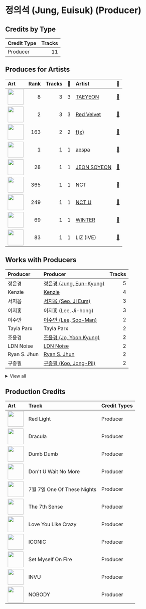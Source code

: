 # 정의석 (Jung, Euisuk) (Producer)

## Credits by Type

| Credit Type | Tracks |
|:---|---:|
| Producer | 11 |

## Produces for Artists

| Art | Rank | Tracks | 💚 | Artist | 🔗 |
|:---|---:|---:|---:|:---|:---|
| <img src="https://i.scdn.co/image/ab6761610000e5eb5e97e9ea9133fbfa41e27498" alt="" width="50" /> | 8 | 3 | 3 | [TAEYEON](../../artists/taeyeon/overview.md) | [🔗](https://open.spotify.com/artist/3qNVuliS40BLgXGxhdBdqu) |
| <img src="https://i.scdn.co/image/ab6761610000e5eb02a562ea6b1dc718394010ac" alt="" width="50" /> | 2 | 3 | 3 | [Red Velvet](../../artists/red_velvet/overview.md) | [🔗](https://open.spotify.com/artist/1z4g3DjTBBZKhvAroFlhOM) |
| <img src="https://i.scdn.co/image/ab6761610000e5ebe0cc2045ff4e90d12df91cc3" alt="" width="50" /> | 163 | 2 | 2 | [f(x)](../../artists/f(x)/overview.md) | [🔗](https://open.spotify.com/artist/3wRA5UYoo08BBKJnzyKkpF) |
| <img src="https://i.scdn.co/image/ab6761610000e5eb573935eb61a1897aeb43c531" alt="" width="50" /> | 1 | 1 | 1 | [aespa](../../artists/aespa/overview.md) | [🔗](https://open.spotify.com/artist/6YVMFz59CuY7ngCxTxjpxE) |
| <img src="https://i.scdn.co/image/ab6761610000e5ebcca1f211b37c5be8b675c949" alt="" width="50" /> | 28 | 1 | 1 | [JEON SOYEON](../../artists/jeon_soyeon/overview.md) | [🔗](https://open.spotify.com/artist/6Xg22wJOAcnvPUfk5WvODH) |
| <img src="https://i.scdn.co/image/ab6761610000e5ebb08ff289b18eb08abc6864c9" alt="" width="50" /> | 365 | 1 | 1 | NCT | [🔗](https://open.spotify.com/artist/48eO052eSDcn8aTxiv6QaG) |
| <img src="https://i.scdn.co/image/ab6761610000e5eb38c136f067600bd431dd9b93" alt="" width="50" /> | 249 | 1 | 1 | [NCT U](../../artists/nct_u/overview.md) | [🔗](https://open.spotify.com/artist/3paGCCtX1Xr4Gx53mSeZuQ) |
| <img src="https://i.scdn.co/image/ab6761610000e5ebd32fab76d88b728b883ebe03" alt="" width="50" /> | 69 | 1 | 1 | [WINTER](../../artists/winter/overview.md) | [🔗](https://open.spotify.com/artist/3mPquBmMu97Iq9TpzQ6ayI) |
| <img src="https://i.scdn.co/image/ab67616d0000b273edac9c0484d3c89b0439c3ed" alt="" width="50" /> | 83 | 1 | 1 | LIZ (IVE) | [🔗](https://open.spotify.com/artist/2Cl2zS9nttS8xQeCp7zYT1) |

## Works with Producers

| Producer | Producer | Tracks |
|:---|:---|---:|
| 정은경 | [정은경 (Jung, Eun-Kyung)](../정은경_(jung,_eun-kyung)/overview.md) | 5 |
| Kenzie | [Kenzie](../kenzie/overview.md) | 4 |
| 서지음 | [서지음 (Seo, Ji Eum)](../서지음_(seo,_ji_eum)/overview.md) | 3 |
| 이지홍 | 이지홍 (Lee, Ji-hong) | 3 |
| 이수만 | [이수만 (Lee, Soo-Man)](../이수만_(lee,_soo-man)/overview.md) | 2 |
| Tayla Parx | Tayla Parx | 2 |
| 조윤경 | [조윤경 (Jo, Yoon Kyung)](../조윤경_(jo,_yoon_kyung)/overview.md) | 2 |
| LDN Noise | [LDN Noise](../ldn_noise/overview.md) | 2 |
| Ryan S. Jhun | [Ryan S. Jhun](../ryan_s__jhun/overview.md) | 2 |
| 구종필 | [구종필 (Koo, Jong-Pil)](../구종필_(koo,_jong-pil)/overview.md) | 2 |


<details>
<summary>View all</summary>

| Producer | Producer | Tracks |
|:---|:---|---:|
| 강은지 | 강은지 (Kang, Eun-ji) | 2 |
| Maria Marcus | Maria Marcus | 2 |
| 김동현 | 김동현 (Kim, Dong-hyun) | 2 |
| 이주형 | 이주형 (Lee, Juhyeong) | 2 |
| Rachel Furner | Rachel Furner | 1 |
| 이민규 | 이민규 (Lee, Min-kyu) | 1 |
| Jess Morgan | Jess Morgan | 1 |
| 박근태 | 박근태 (Park, Keun-Tae) | 1 |
| Joachim Vermeulen Windsant | Joachim Vermeulen Windsant | 1 |
| 우민정 | 우민정 (Umin, Je-ong) | 1 |
| VENDORS | VENDORS | 1 |
| Daniel Ullmann | Daniel Ullmann | 1 |
| Dave Kutch | Dave Kutch | 1 |
| 노민지 | 노민지 (Noh, Min-ji) | 1 |
| 신재빈 | 신재빈 (Shin, Jae Bin) | 1 |
| 황찬희 | 황찬희 (Hwang, Chan-Hee) | 1 |
| Michael Dunaief | Michael Dunaief | 1 |
| Tay Jasper | Tay Jasper | 1 |
| Mike Jay | Mike Jay | 1 |
| Dem Jointz | Dem Jointz | 1 |
| Daniel Davidsen | Daniel Davidsen | 1 |
| Allison Kaplan | Allison Kaplan | 1 |
| 진리 | 진리 (Jinri) | 1 |
| EL CAPITXN | EL CAPITXN | 1 |
| 조진주 | 조진주 (Jo, Jinju) | 1 |
| Ryland Holland | Ryland Holland | 1 |
| 정유라 | 정유라 (Jeong, Yu-ra) | 1 |
| Sophie Curtis | Sophie Curtis | 1 |
| 이승주 | 이승주 (Lee Sung-joo) | 1 |
| 남궁진 | 남궁진 (Nam Goong, Jin) | 1 |
| 김형곤 | 김형곤 (Kim, Hyeong-kon) | 1 |
| Deanna | Deanna | 1 |
| PhD | PhD | 1 |
| Tim Tan | Tim Tan | 1 |
| Bryan Jarett | Bryan Jarett | 1 |
| Jeff Gartenbaum | Jeff Gartenbaum | 1 |
| MARK | MARK | 1 |
| STRYV | STRYV | 1 |
| Maegan Cottone | Maegan Cottone | 1 |
| MZMC | MZMC | 1 |
| 100%서정 | 100%서정 (100%Seojung) | 1 |
| 강선영 | 강선영 (강선영) | 1 |
| Timothy Tan | Timothy Tan | 1 |
| 장우영 | 장우영 (Jang, Wooyoung) | 1 |
| TAEYONG | TAEYONG | 1 |
| Andreas Öberg | Andreas Öberg (Öberg, Andreas) | 1 |
| Sherry St. Germain | Sherry St. Germain | 1 |
| 박인영 | 박인영 (Park, In-Young) | 1 |
| 황현 | 황현 (Hwang, Hyeon) | 1 |
| Valeria Del Prete | Valeria Del Prete | 1 |
| BUMZU | BUMZU | 1 |
| Maarten ten Hove | Maarten ten Hove | 1 |
| 최우석 | 최우석 (Choi, Wooseok) | 1 |
| Timothy "Bos" Bullock | Timothy "Bos" Bullock | 1 |
| 권유진 | 권유진 (Kwon, Eu-gene) | 1 |
| Adrian McKinnon | Adrian McKinnon | 1 |
| William Laseroms | William Laseroms | 1 |
| Leven Kali | Leven Kali | 1 |
| Sara Forsberg | Sara Forsberg | 1 |
| Alna | Alna | 1 |
| 1월 8일 | 1월 8일 (1월 8일) | 1 |
| 유영진 | [유영진 (Yoo, Young-jin)](../유영진_(yoo,_young-jin)/overview.md) | 1 |
| Maxx Song | Maxx Song | 1 |
| 홍소진 | 홍소진 (Hong So-jin) | 1 |

</details>


## Production Credits

| Art | Track | Credit Types |
|:---|:---|:---|
| <img src="https://i.scdn.co/image/ab67616d0000b2737cb7222af6927b83987206f7" alt="" width="50" /> | Red Light | Producer |
| <img src="https://i.scdn.co/image/ab67616d0000b2737cb7222af6927b83987206f7" alt="" width="50" /> | Dracula | Producer |
| <img src="https://i.scdn.co/image/ab67616d0000b27371a70331062453ece06f8b79" alt="" width="50" /> | Dumb Dumb | Producer |
| <img src="https://i.scdn.co/image/ab67616d0000b27371a70331062453ece06f8b79" alt="" width="50" /> | Don't U Wait No More | Producer |
| <img src="https://i.scdn.co/image/ab67616d0000b27381fb7e4e392f0a99b3947eb6" alt="" width="50" /> | 7월 7일 One Of These Nights | Producer |
| <img src="https://i.scdn.co/image/ab67616d0000b273b1d944dd406d5b0e461ad155" alt="" width="50" /> | The 7th Sense | Producer |
| <img src="https://i.scdn.co/image/ab67616d0000b273b87c0d76ed9c7b1654b390d0" alt="" width="50" /> | Love You Like Crazy | Producer |
| <img src="https://i.scdn.co/image/ab67616d0000b273d8cc2281fcd4519ca020926b" alt="" width="50" /> | ICONIC | Producer |
| <img src="https://i.scdn.co/image/ab67616d0000b273034c3a8ba89c6a5ecfda3175" alt="" width="50" /> | Set Myself On Fire | Producer |
| <img src="https://i.scdn.co/image/ab67616d0000b273034c3a8ba89c6a5ecfda3175" alt="" width="50" /> | INVU | Producer |
| <img src="https://i.scdn.co/image/ab67616d0000b273edac9c0484d3c89b0439c3ed" alt="" width="50" /> | NOBODY | Producer |